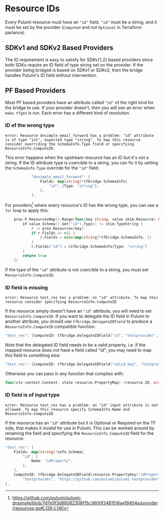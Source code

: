 # Resource IDs

Every Pulumi resource must have an `"id"` field. `"id"` must be a string, and it must be
set by the provider (`Computed` and *not* `Optional` in Terraform parlance).

## SDKv1 and SDKv2 Based Providers

The ID requirement is easy to satisfy for SDKv{1,2} based providers since both SDKs
require an ID field of type string set on the provider. If the provider being bridged is
based on SDKv1 or SDKv2, then the bridge handles Pulumi's ID field without intervention.

## PF Based Providers

Most PF based providers have an attribute called `"id"` of the right kind for the bridge
to use. If your provider doesn't, then you will see an error when `make tfgen` is
run. Each error has a different kind of resolution.

### ID of the wrong type

```
error: Resource dnsimple_email_forward has a problem: "id" attribute is of type "int", expected type "string". To map this resource consider overriding the SchemaInfo.Type field or specifying ResourceInfo.ComputeID.
```

This error happens when the upstream resource has an ID but it's not a string. If the ID
attribute type is coercible to a string, you can fix it by setting the `SchemaInfo.Type` override
for the `"id"` field:

```go
			"dnsimple_email_forward": {
				Fields: map[string]*tfbridge.SchemaInfo{
					"id": {Type: "string"},
				},
			},
```


For providers[^1] where every resource's ID has the wrong type, you can use a `for` loop to apply this:

```go
	prov.P.ResourcesMap().Range(func(key string, value shim.Resource) bool {
		if value.Schema().Get("id").Type() != shim.TypeString {
			r := prov.Resources[key]
			if r.Fields == nil {
				r.Fields = make(map[string]*tfbridge.SchemaInfo, 1)
			}
			r.Fields["id"] = &tfbridge.SchemaInfo{Type: "string"}
		}
		return true
	})
```

If the type of the `"id"` attribute is not coercible to a string, you must set `ResourceInfo.ComputeID`.


[^1]: https://github.com/pulumi/pulumi-dnsimple/blob/7d7e5f3d88082306f15c3600f3481516ae19454a/provider/resources.go#L126-L140

### ID field is missing

```
error: Resource test_res has a problem: no "id" attribute. To map this resource consider specifying ResourceInfo.ComputeID
```

If the resource simply doesn't have an `"id"` attribute, you will need to set `ResourceInfo.ComputeID`.
If you want to delegate the ID field in Pulumi to another attribute, you should use `tfbridge.DelegateIDField` to produce a `ResourceInfo.ComputeID` compatible function.

```go
"test_res": {ComputeID: tfbridge.DelegateIDField("id", "testprovider", "https://github.com/pulumi/pulumi-testprovider")}
```

Note that the delegated ID field needs to be a valid property, i.e. if the mapped resource does not have a field called "id",
you may need to map this field to something else:

```go
"test_res": {ComputeID: tfbridge.DelegateIDField("valid_key", "testprovider", "https://github.com/pulumi/pulumi-testprovider")}
```


Otherwise you can pass in any function that complies with:

```go
func(ctx context.Context, state resource.PropertyMap) (resource.ID, error)
```


### ID field is of input type

```
error: Resource test_res has a problem: an "id" input attribute is not allowed. To map this resource specify SchemaInfo.Name and ResourceInfo.ComputeID
```

If the resource has an `"id"` attribute but it is Optional or Required on the TF side, that makes it invalid for use in Pulumi. This can be worked around by renaming the field and specifying the `ResourceInfo.ComputeID` field for the resource:

```go
"test_res": {
	Fields: map[string]*info.Schema{
		"id": {
			Name: "idProperty",
		},
	},
	ComputeID: tfbridge.DelegateIDField(resource.PropertyKey("idProperty"),
		"testprovider", "https://github.com/pulumi/pulumi-testprovider"),
},
```
